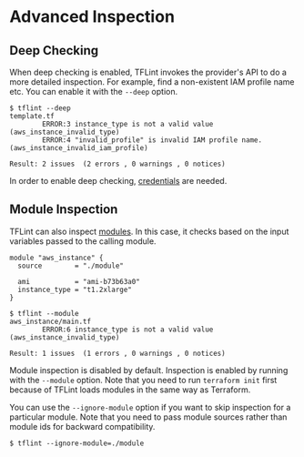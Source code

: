 # Advanced Inspection

## Deep Checking

When deep checking is enabled, TFLint invokes the provider's API to do a more detailed inspection. For example, find a non-existent IAM profile name etc. You can enable it with the `--deep` option.

```
$ tflint --deep
template.tf
        ERROR:3 instance_type is not a valid value (aws_instance_invalid_type)
        ERROR:4 "invalid_profile" is invalid IAM profile name. (aws_instance_invalid_iam_profile)

Result: 2 issues  (2 errors , 0 warnings , 0 notices)
```

In order to enable deep checking, [credentials](credentials.md) are needed.

## Module Inspection

TFLint can also inspect [modules](https://www.terraform.io/docs/configuration/modules.html). In this case, it checks based on the input variables passed to the calling module.

```hcl
module "aws_instance" {
  source        = "./module"

  ami           = "ami-b73b63a0"
  instance_type = "t1.2xlarge"
}
```

```
$ tflint --module
aws_instance/main.tf
        ERROR:6 instance_type is not a valid value (aws_instance_invalid_type)

Result: 1 issues  (1 errors , 0 warnings , 0 notices)
```

Module inspection is disabled by default. Inspection is enabled by running with the `--module` option. Note that you need to run `terraform init` first because of TFLint loads modules in the same way as Terraform. 

You can use the `--ignore-module` option if you want to skip inspection for a particular module. Note that you need to pass module sources rather than module ids for backward compatibility.

```
$ tflint --ignore-module=./module
```
